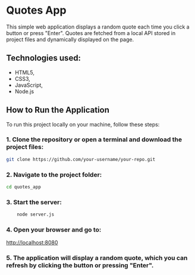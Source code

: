 # Quotes App

This simple web application displays a random quote each time you click a button or press "Enter". Quotes are fetched from a local API stored in project files and dynamically displayed on the page.

## Technologies used:

- HTML5,
- CSS3,
- JavaScript,
- Node.js

## How to Run the Application

To run this project locally on your machine, follow these steps:

### 1. Clone the repository or open a terminal and download the project files:

```bash
git clone https://github.com/your-username/your-repo.git
```

### 2. Navigate to the project folder:

```bash
cd quotes_app
```

### 3. Start the server:

```bash
    node server.js
```

### 4. Open your browser and go to:

[http://localhost:8080](http://localhost:8080)

### 5. The application will display a random quote, which you can refresh by clicking the button or pressing "Enter".
